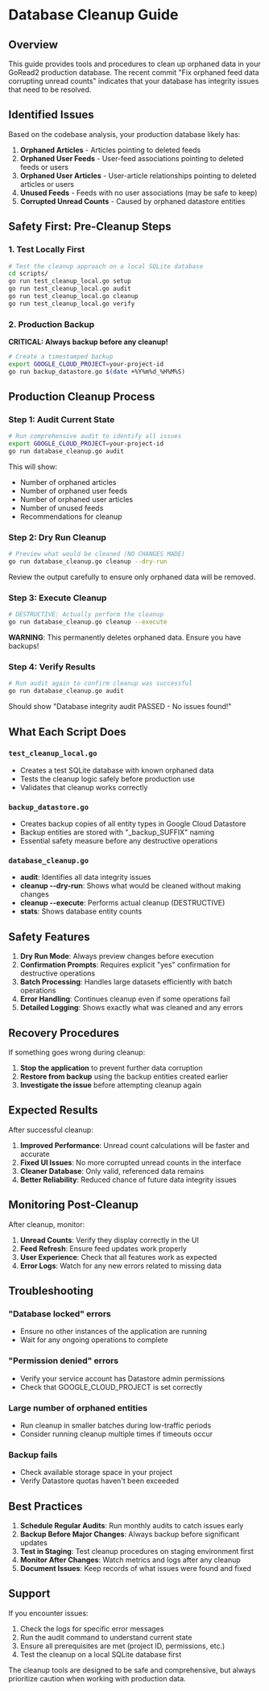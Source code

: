 # Database Cleanup Guide

## Overview

This guide provides tools and procedures to clean up orphaned data in your GoRead2 production database. The recent commit "Fix orphaned feed data corrupting unread counts" indicates that your database has integrity issues that need to be resolved.

## Identified Issues

Based on the codebase analysis, your production database likely has:

1. **Orphaned Articles** - Articles pointing to deleted feeds
2. **Orphaned User Feeds** - User-feed associations pointing to deleted feeds or users
3. **Orphaned User Articles** - User-article relationships pointing to deleted articles or users
4. **Unused Feeds** - Feeds with no user associations (may be safe to keep)
5. **Corrupted Unread Counts** - Caused by orphaned datastore entities

## Safety First: Pre-Cleanup Steps

### 1. Test Locally First

```bash
# Test the cleanup approach on a local SQLite database
cd scripts/
go run test_cleanup_local.go setup
go run test_cleanup_local.go audit
go run test_cleanup_local.go cleanup
go run test_cleanup_local.go verify
```

### 2. Production Backup

**CRITICAL: Always backup before any cleanup!**

```bash
# Create a timestamped backup
export GOOGLE_CLOUD_PROJECT=your-project-id
go run backup_datastore.go $(date +%Y%m%d_%H%M%S)
```

## Production Cleanup Process

### Step 1: Audit Current State

```bash
# Run comprehensive audit to identify all issues
export GOOGLE_CLOUD_PROJECT=your-project-id
go run database_cleanup.go audit
```

This will show:
- Number of orphaned articles
- Number of orphaned user feeds
- Number of orphaned user articles
- Number of unused feeds
- Recommendations for cleanup

### Step 2: Dry Run Cleanup

```bash
# Preview what would be cleaned (NO CHANGES MADE)
go run database_cleanup.go cleanup --dry-run
```

Review the output carefully to ensure only orphaned data will be removed.

### Step 3: Execute Cleanup

```bash
# DESTRUCTIVE: Actually perform the cleanup
go run database_cleanup.go cleanup --execute
```

**WARNING**: This permanently deletes orphaned data. Ensure you have backups!

### Step 4: Verify Results

```bash
# Run audit again to confirm cleanup was successful
go run database_cleanup.go audit
```

Should show "Database integrity audit PASSED - No issues found!"

## What Each Script Does

### `test_cleanup_local.go`
- Creates a test SQLite database with known orphaned data
- Tests the cleanup logic safely before production use
- Validates that cleanup works correctly

### `backup_datastore.go`
- Creates backup copies of all entity types in Google Cloud Datastore
- Backup entities are stored with "_backup_SUFFIX" naming
- Essential safety measure before any destructive operations

### `database_cleanup.go`
- **audit**: Identifies all data integrity issues
- **cleanup --dry-run**: Shows what would be cleaned without making changes
- **cleanup --execute**: Performs actual cleanup (DESTRUCTIVE)
- **stats**: Shows database entity counts

## Safety Features

1. **Dry Run Mode**: Always preview changes before execution
2. **Confirmation Prompts**: Requires explicit "yes" confirmation for destructive operations
3. **Batch Processing**: Handles large datasets efficiently with batch operations
4. **Error Handling**: Continues cleanup even if some operations fail
5. **Detailed Logging**: Shows exactly what was cleaned and any errors

## Recovery Procedures

If something goes wrong during cleanup:

1. **Stop the application** to prevent further data corruption
2. **Restore from backup** using the backup entities created earlier
3. **Investigate the issue** before attempting cleanup again

## Expected Results

After successful cleanup:

1. **Improved Performance**: Unread count calculations will be faster and accurate
2. **Fixed UI Issues**: No more corrupted unread counts in the interface
3. **Cleaner Database**: Only valid, referenced data remains
4. **Better Reliability**: Reduced chance of future data integrity issues

## Monitoring Post-Cleanup

After cleanup, monitor:

1. **Unread Counts**: Verify they display correctly in the UI
2. **Feed Refresh**: Ensure feed updates work properly
3. **User Experience**: Check that all features work as expected
4. **Error Logs**: Watch for any new errors related to missing data

## Troubleshooting

### "Database locked" errors
- Ensure no other instances of the application are running
- Wait for any ongoing operations to complete

### "Permission denied" errors
- Verify your service account has Datastore admin permissions
- Check that GOOGLE_CLOUD_PROJECT is set correctly

### Large number of orphaned entities
- Run cleanup in smaller batches during low-traffic periods
- Consider running cleanup multiple times if timeouts occur

### Backup fails
- Check available storage space in your project
- Verify Datastore quotas haven't been exceeded

## Best Practices

1. **Schedule Regular Audits**: Run monthly audits to catch issues early
2. **Backup Before Major Changes**: Always backup before significant updates
3. **Test in Staging**: Test cleanup procedures on staging environment first
4. **Monitor After Changes**: Watch metrics and logs after any cleanup
5. **Document Issues**: Keep records of what issues were found and fixed

## Support

If you encounter issues:

1. Check the logs for specific error messages
2. Run the audit command to understand current state
3. Ensure all prerequisites are met (project ID, permissions, etc.)
4. Test the cleanup on a local SQLite database first

The cleanup tools are designed to be safe and comprehensive, but always prioritize caution when working with production data.